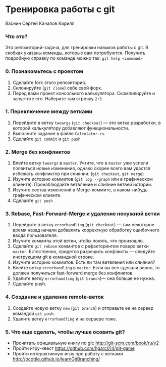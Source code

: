 # Тренировка работы с git
Васнин Сергей
Качалов Кирилл
### Что это?

Это репозиторий-задача, для тренировки навыков работы с git.
В скобках указаны команды, которые вам потребуются. Получить подробную справку по команде можно так: `git help <command>`

### 0. Познакомьтесь с проектом

1. Сделайте fork этого репозитория.
2. Склонируйте (`git clone`) себе свой форк.
3. Перед вами проект консольного калькулятора. Скомпилируйте и запустите его. Наберите там строчку `2+3`.

### 1. Переключение между ветками

1. Перейдите в ветку `twoargs` (`git checkout`) — это ветка разработки, в которой калькулятору добавляют функциональности. 
2. Выполните задание в файле `Calculator.cs`.
3. Сделайте `git commit` и `git push`

### 2. Merge без конфликтов

1. Влейте ветку `twoargs` в `master`. Учтите, что в `master` уже успели появиться новые изменения, однако скорее всего вам удастся избежать конфликтов при слиянии. (`git checkout`, `git merge`)
2. Изучите историю коммитов (`git log --graph` или в графическом клиенте). Пронаблюдайте ветвление и слияние ветвей истории.
3. Изучите состав изменений в Merge-коммите, в каком-нибудь графическом клиенте.
4. Сделайте `git push`


### 3. Rebase, Fast-Forward-Merge и удаление ненужной ветки

1. Перейдите в ветку `errorhandling` (`git checkout`) — там некоторое время назад начали добавлять корректную обработку ошибочного ввода пользователя. 
2. Изучите коммиты этой ветки, чтобы понять, что произошло.
3. Сделайте `git rebase` коммитов с рефакторингом поверх ветки `master`. Естественно, придется разрешить конфликты — следуйте инструкциям git в командной строке.
4. Изучите историю коммитов. Есть ли там ветвления или слияния?
5. Влейте ветку `errorhandling` в `master`. Если вы все сделали верно, то должен получиться fast-forward merge без конфликтов.
6. Удалите ветку `errorhandling` (`git branch`)— она больше не нужна.
7. Сделайте push.

### 4. Создание и удаление remote-веток

1. Создайте новую ветку `new` (`git branch`) и отправьте ее на сервер командой `git push`.
2. Удалите ветку `errorhandling` и на сервере тоже.

### 5. Что еще сделать, чтобы лучше осовить git?

* Прочитать официальную книгу по git: http://git-scm.com/book/ru/v2
* Пройти игру-квест  https://github.com/hgarc014/git-game
* Пройти интерактивную игру про работу с ветками http://pcottle.github.io/learnGitBranching/

